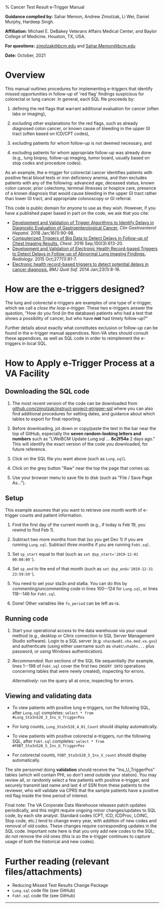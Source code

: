 % Cancer Test Result e-Trigger Manual

**Guidance complied by:** Sahar Memon, Andrew Zimolzak, Li Wei, Daniel
Murphy, Hardeep Singh.

**Affiliation:** Michael E. DeBakey Veterans Affairs Medical Center,
  and Baylor College of Medicine. Houston, TX, USA.

**For questions:** [zimolzak@bcm.edu](mailto:zimolzak@bcm.edu) and [Sahar.Memon@bcm.edu](mailto:Sahar.Memon@bcm.edu)

**Date:** October, 2021




# Overview

This manual outlines procedures for implementing e-triggers that
identify missed opportunities in follow-up of 'red flag' findings
suspicious for colorectal or lung cancer. In general, each SQL file
proceeds by:

1. defining the red flags that warrant additional evaluation for
    cancer (often labs or imaging),

2. excluding other explanations for the red flags, such as already
    diagnosed colon cancer, or known cause of bleeding in the upper GI
    tract (often based on ICD/CPT codes),

3. excluding patients for whom follow-up is not deemed necessary, and

4. excluding patients for whom appropriate follow-up was already done
    (e.g., lung biopsy, follow-up imaging, tumor board, usually based
    on stop codes and procedure codes).

As an example, the e-trigger for colorectal cancer identifies patients
with positive fecal blood tests or iron deficiency anemia, and then
excludes patients with any of the following: advanced age, deceased
status, known colon cancer, prior colectomy, terminal illnesses or
hospice care, presence of a known diagnosis that would cause bleeding
in the upper GI tract rather than lower GI tract, and appropriate
colonoscopy or GI referral.

This code is public domain for *anyone* to use as they wish. However,
if you have a published paper based in part on the code, we ask
that you cite:

- [Development and Validation of Trigger Algorithms to Identify Delays in Diagnostic Evaluation of Gastroenterological Cancer.](https://pubmed.ncbi.nlm.nih.gov/28804030/) *Clin Gastroenterol Hepatol.* 2018 Jan;16(1):90-98.
- [Computerized Triggers of Big Data to Detect Delays in Follow-up of Chest Imaging Results.](https://pubmed.ncbi.nlm.nih.gov/27178786/) *Chest.* 2016 Sep;150(3):613-20.
- [Development and Validation of Electronic Health Record-based Triggers to Detect Delays in Follow-up of Abnormal Lung Imaging Findings.](https://pubmed.ncbi.nlm.nih.gov/25961634/) *Radiology.* 2015 Oct;277(1):81-7.
- [Electronic health record-based triggers to detect potential delays in cancer diagnosis.](https://pubmed.ncbi.nlm.nih.gov/23873756/) *BMJ Qual Saf.* 2014 Jan;23(1):8-16.




# How are the e-triggers designed?

The lung and colorectal e-triggers are examples of one type of
e-trigger, which we call a *close the loop e-trigger.* These two
e-triggers answer the question, "How do you find (in the database)
patients who had a test that shows a possibility of cancer, but who
have **not** had timely follow-up?"

Further details about exactly what constitutes exclusion or follow-up
can be found in the e-trigger manual appendices. Non-VA sites should
consult these appendices, as well as SQL code in order to reimplement
the e-triggers in local SQL.




# How to Apply e-Trigger Process at a VA Facility

## Downloading the SQL code

1. The most recent version of the code can be downloaded from
    [github.com/zimolzak/instruct-project-etrigger-sql](https://github.com/zimolzak/instruct-project-etrigger-sql)
    where you can also find additional procedures for setting dates,
    and guidance about which tables to export for final reporting.

2. Before downloading, jot down or copy/paste the text in the bar near
    the top of GitHub, especially the **seven random-looking letters
    and numbers** such as "LWeiBCM Update Lung.sql ... **8c2f54a** 2
    days ago." This will identify the exact version of the code you
    downloaded, for future reference.

3. Click on the SQL file you want above (such as `Lung.sql`).

4. Click on the grey button "Raw" near the top the page that comes up.

5. Use your browser menu to save file to disk (such as "File / Save
    Page As...").




## Setup

This example assumes that you want to retrieve one month worth of
e-trigger counts and patient information.

1. Find the first day of the current month (e.g., if today is Feb 19,
    you rewind to find Feb 1).

2. Subtract two more months from that (so you get Dec 1) if you are
    running `Lung.sql`. Subtract *three months* if you are running
    `Fobt.sql`.

3. Set `sp_start` equal to that (such as `set @sp_start='2019-12-01
00:00:00'`).

4. Set `sp_end` to the end of that month (such as `set
@sp_end='2019-12-31 23:59:59'`).

5. You need to set your sta3n and sta6a. You can do this by
commenting/uncommenting code in lines 100--124 for `Lung.sql`, or
lines 118--146 for `Fobt.sql`.

6. Done! Other variables like `fu_period` can be left as-is.




## Running code

1. Start your operational access to the data warehouse via your usual
    method (e.g., desktop or Citrix connection to SQL Server Management
    Studio software). Login to a SQL server (e.g.
    `vhacdwa01.vha.med.va.gov`) and authenticate (using either
    username such as `vha01\vhabhs...` plus password, or using Windows
    authentication).

2. *Recommended:* Run sections of the SQL file sequentially (for
example, lines 1--198 of `Fobt.sql` cover the first two `INSERT INTO`
operations concerning tables that were newly created), inspecting for
errors.

    *Alternatively:* run the query all at once, inspecting for errors.




## Viewing and validating data

- To view patients with positive lung e-triggers, run the following
SQL, after `Lung.sql` completes: `select * from
#Lung_Sta3n528_3_Ins_U_TriggerPos`

- For lung counts, `Lung_Sta3n528_4_01_Count` should display automatically.

- To view patients with positive colorectal e-triggers, run the
following SQL, after `Fobt.sql` completes: `select * from
#FOBT_Sta3n528_5_Ins_U_TriggerPos`

- For colorectal counts, `FOBT_Sta3n528_5_Ins_X_count` should display
  automatically.

The site personnel doing **validation** should receive the
"Ins_U_TriggerPos" tables (which will contain PHI, so don't send
outside your station). You may review all, or randomly select a few
patients with positive e-trigger, and securely transmit last name and
last 4 of SSN from these patients to the reviewer, who will validate
via CPRS that the sample patients have a positive red flag inside the
time period of interest.

Final note: The VA Corporate Data Warehouse releases patch updates
periodically, and this might require ongoing minor changes/updates to
SQL code, by each site analyst. Standard codes (CPT, ICD, ICDProc,
LOINC, Stop code, etc.) tend to change every year, with addition of new
codes and removal of old codes. These changes require corresponding
updates in the SQL code. Important note here is that you only add new
codes to the SQL; do *not* remove the old ones (this is so the e-trigger
continues to capture usage of both the historical and new codes).




# Further reading (relevant files/attachments)

- Reducing Missed Test Results Change Package
- `Lung.sql` code file (see GitHub)
- `Fobt.sql` code file (see GitHub)


---


